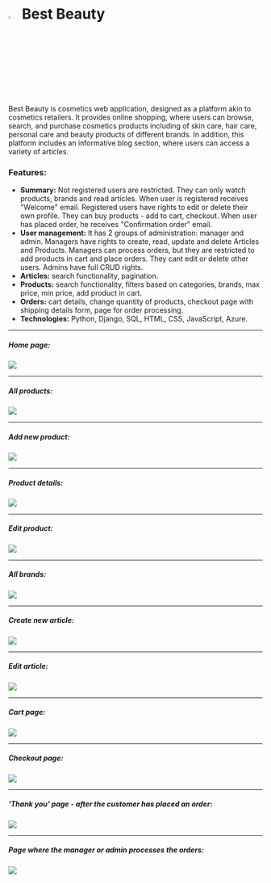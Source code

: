 <h1><img src="images_for_readme/logo.png" width="4%"/> Best Beauty</h1>


<p>
    Best Beauty is cosmetics web application, designed as a platform akin to cosmetics retailers. It provides online shopping, where users can browse, search, and purchase cosmetics products including of skin care, hair care, personal care and beauty products of different brands.
    In addition, this platform includes an informative blog section, where users can access a variety of articles. 
</p> 

<h3>Features:</h3>
<ul>
  <li>
    <strong>Summary:</strong> Not registered users are restricted. They can only watch products, brands and read articles. When user is registered receives "Welcome" email. Registered users have rights to edit or delete their own profile. They can buy products - add to cart, checkout. When user has placed order, he receives "Confirmation order" email. 
  </li>
  <li>
    <strong>User management:</strong> It has 2 groups of administration: manager and admin. Managers have rights to create, read, update and delete Articles and Products. Managers can process orders, but they are restricted to add products in cart and place orders. They cant edit or delete other users. Admins have full CRUD rights.
  </li>
<li>
    <strong>Articles:</strong> search functionality, pagination.
</li>
<li>
    <strong>Products:</strong> search functionality, filters based on categories, brands, max price, min price, add product in cart.
</li>

<li>
    <strong>Orders:</strong> cart details, change quantity of products, checkout page with shipping details form, page for order processing.
</li>
  <li>
     <strong>Technologies:</strong> Python, Django, SQL, HTML, CSS, JavaScript, Azure. 
  </li>
</ul>

<hr>

<h5>Home page:</h5>
<div>
  <img src="images_for_readme/home_page.png"/>
</div>

<hr>

<h5>All products:</h5>
<div>
  <img src="images_for_readme/list products.png"/>
</div>

<hr>

<h5>Add new product:</h5>
<div>
  <img src="images_for_readme/add_new_prd.png"/>
</div>

<hr>

<h5>Product details:</h5>
<div>
  <img src="images_for_readme/product details.png"/>
</div>

<hr>

<h5>Edit product:</h5>
<div>
  <img src="images_for_readme/edit product.png"/>
</div>

<hr>

<h5>All brands:</h5>
<div>
  <img src="images_for_readme/all brands.png"/>
</div>

<hr>

<h5>Create new article:</h5>
<div>
  <img src="images_for_readme/create artcle.png"/>
</div>

<hr>

<h5>Edit article:</h5>
<div>
  <img src="images_for_readme/edit article.png"/>
</div>

<hr>

<h5>Cart page:</h5>
<div>
  <img src="images_for_readme/cart.png"/>
</div>

<hr>

<h5>Checkout page:</h5>
<div>
  <img src="images_for_readme/checkout.png"/>
</div>

<hr>

<h5>'Thank you' page - after the customer has placed an order:</h5>
<div>
  <img src="images_for_readme/thankyou.png"/>
</div>

<hr>

<h5>Page where the manager or admin processes the orders:</h5>
<div>
  <img src="images_for_readme/processed order.png"/>
</div>
